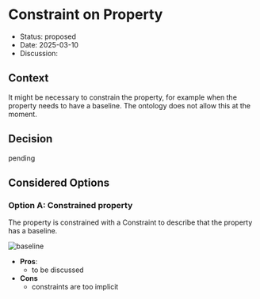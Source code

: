 # Constraint on Property

* Status: proposed 
* Date: 2025-03-10
* Discussion:

## Context

It might be necessary to constrain the property, for example when the property needs to have a baseline. The ontology does not allow this at the moment.

## Decision

pending

## Considered Options

### Option A: Constrained property

The property is constrained with a Constraint to describe that the property has a baseline.

![baseline](004/baseline.drawio.svg)

* **Pros**:
  * to be discussed
* **Cons**
  * constraints are too implicit
